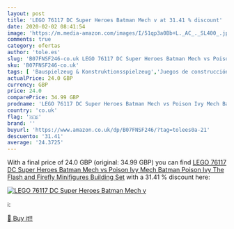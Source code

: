 ```yaml
---
layout: post
title: 'LEGO 76117 DC Super Heroes Batman Mech v at 31.41 % discount'
date: 2020-02-02 08:41:54
image: 'https://m.media-amazon.com/images/I/51qp3a0Bb+L._AC_._SL400_.jpg'
comments: true
category: ofertas
author: 'tole.es'
slug: 'B07FNSF246-co.uk LEGO 76117 DC Super Heroes Batman Mech vs Poison Ivy...'
sku: 'B07FNSF246-co.uk'
tags: [ 'Bauspielzeug & Konstruktionsspielzeug','Juegos de construcción para niños','Juguetes','Juguetes y juegos','Spielzeug','lego', ]
actualPrice: 24.0 GBP
currency: GBP
price: 24.0
comparePrice: 34.99 GBP
prodname: 'LEGO 76117 DC Super Heroes Batman Mech vs Poison Ivy Mech Batman  Poison Ivy  The Flash and Firefly Minifigures Building Set'
country: 'co.uk'
flag: '🇬🇧'
brand: ''
buyurl: 'https://www.amazon.co.uk/dp/B07FNSF246/?tag=tolees0a-21'
descuento: '31.41'
average: '24.3725'
---
```


With a final price of 24.0 GBP (original: 34.99 GBP) you can find [LEGO 76117 DC Super Heroes Batman Mech vs Poison Ivy Mech Batman  Poison Ivy  The Flash and Firefly Minifigures Building Set](https://www.amazon.co.uk/dp/B07FNSF246/?tag=tolees0a-21) with a  31.41 % discount here:

[![LEGO 76117 DC Super Heroes Batman Mech v](https://m.media-amazon.com/images/I/51qp3a0Bb+L._AC_._SL400_.jpg)](https://www.amazon.co.uk/dp/B07FNSF246/?tag=tolees0a-21)

ℹ️:


[🛒 Buy it!!](https://www.amazon.co.uk/dp/B07FNSF246/?tag=tolees0a-21)
